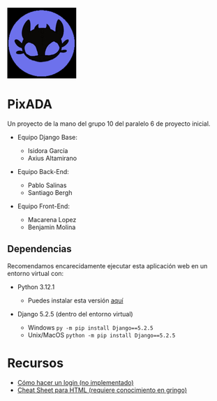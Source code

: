 ![A picture of toothless from How to Train your Dragon, inside a purple circle](https://github.com/Paz2712/pix-ada/blob/main/assets/PixAda.jpg "logo")

# PixADA


Un proyecto de la mano del grupo 10 del paralelo 6 de proyecto inicial.

- Equipo Django Base:
    - Isidora García
    - Axius Altamirano

- Equipo Back-End:
    - Pablo Salinas
    - Santiago Bergh

- Equipo Front-End:
    - Macarena Lopez
    - Benjamin Molina

## Dependencias

Recomendamos encarecidamente ejecutar esta aplicación web en un entorno virtual con:

- Python 3.12.1

    - Puedes instalar esta versión [aquí](https://www.python.org/downloads/release/python-3121/)
- Django 5.2.5 (dentro del entorno virtual)

    - Windows `py -m pip install Django==5.2.5`
    - Unix/MacOS `python -m pip install Django==5.2.5`

# Recursos

- [Cómo hacer un login (no implementado)](https://www.geeksforgeeks.org/python/django-sign-up-and-login-with-confirmation-email-python/)
- [Cheat Sheet para HTML (requiere conocimiento en gringo)](https://developer.mozilla.org/en-US/docs/Web/HTML/Guides/Cheatsheet)